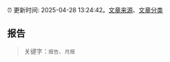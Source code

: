 :alarm_clock: 更新时间: 2025-04-28 13:24:42。[文章来源](/README.md)、[文章分类](/TAGS.md)

## 报告


> 关键字：`报告`、`月报`




